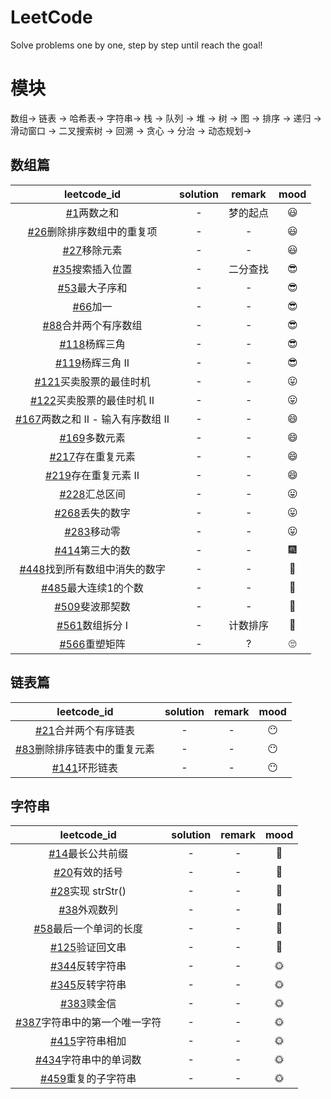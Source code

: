 # LeetCode
Solve problems one by one, step by step until reach the goal!

# 模块
数组-> 链表 -> 哈希表-> 字符串-> 栈 -> 队列 -> 堆 -> 树  -> 图 -> 排序 -> 递归 -> 滑动窗口 -> 二叉搜索树 -> 回溯 -> 贪心 -> 分治 -> 动态规划-> 

## 数组篇
|leetcode_id|solution|remark|mood|
|:-:|:-:|:-:|:-:|
|[#1](https://leetcode-cn.com/problems/two-sum/)两数之和|-|梦的起点|:smiley: |
|[#26](https://leetcode-cn.com/problems/remove-duplicates-from-sorted-array/)删除排序数组中的重复项|-|-|:smiley: |
|[#27](https://leetcode-cn.com/problems/remove-element/)移除元素|-|-|:smiley: |
|[#35](https://leetcode-cn.com/problems/search-insert-position/)搜索插入位置|-|二分查找|:sunglasses: |
|[#53](https://leetcode-cn.com/problems/maximum-subarray/)最大子序和|-|-|:sunglasses:|
|[#66](https://leetcode-cn.com/problems/plus-one/)加一|-|-|:sunglasses:|
|[#88](https://leetcode-cn.com/problems/merge-sorted-array/)合并两个有序数组|-|-|:sunglasses:|
|[#118](https://leetcode-cn.com/problems/pascals-triangle/)杨辉三角|-|-|:sunglasses:|
|[#119](https://leetcode-cn.com/problems/pascals-triangle-ii/)杨辉三角 II|-|-|:sunglasses:|
|[#121](https://leetcode-cn.com/problems/best-time-to-buy-and-sell-stock/)买卖股票的最佳时机|-|-|😛|
|[#122](https://leetcode-cn.com/problems/best-time-to-buy-and-sell-stock-ii/)买卖股票的最佳时机 II|-|-|😛|
|[#167](https://leetcode-cn.com/problems/two-sum-ii-input-array-is-sorted/)两数之和 II - 输入有序数组 II|-|-|😄|
|[#169](https://leetcode-cn.com/problems/majority-element/)多数元素|-|-|😄|
|[#217](https://leetcode-cn.com/problems/contains-duplicate/)存在重复元素|-|-|😄|
|[#219](https://leetcode-cn.com/problems/contains-duplicate-ii/)存在重复元素 II|-|-|😄|
|[#228](https://leetcode-cn.com/problems/summary-ranges/)汇总区间|-|-|😛|
|[#268](https://leetcode-cn.com/problems/missing-number/)丢失的数字|-|-|😛|
|[#283](https://leetcode-cn.com/problems/move-zeroes/)移动零|-|-|😛|
|[#414](https://leetcode-cn.com/problems/third-maximum-number/)第三大的数|-|-|🎆|
|[#448](https://leetcode-cn.com/problems/find-all-numbers-disappeared-in-an-array/)找到所有数组中消失的数字|-|-|🎉|
|[#485](https://leetcode-cn.com/problems/max-consecutive-ones/)最大连续1的个数|-|-|🎉|
|[#509](https://leetcode-cn.com/problems/fibonacci-number/)斐波那契数|-|-|🎉|
|[#561](https://leetcode-cn.com/problems/array-partition-i/)数组拆分 I|-|计数排序|🎉|
|[#566](https://leetcode-cn.com/problems/reshape-the-matrix/)重塑矩阵|-|?|🙄|

## 链表篇
|leetcode_id|solution|remark|mood|
|:-:|:-:|:-:|:-:|
|[#21](https://leetcode-cn.com/problems/merge-two-sorted-lists/)合并两个有序链表|-|-|😶 |
|[#83](https://leetcode-cn.com/problems/remove-duplicates-from-sorted-list/)删除排序链表中的重复元素|-|-|😶 |
|[#141](https://leetcode-cn.com/problems/linked-list-cycle/)环形链表|-|-|😶 |


## 字符串
|leetcode_id|solution|remark|mood|
|:-:|:-:|:-:|:-:|
|[#14](https://leetcode-cn.com/problems/longest-common-prefix/)最长公共前缀|-|-|🌛|
|[#20](https://leetcode-cn.com/problems/valid-parentheses/)有效的括号|-|-|🌛|
|[#28](https://leetcode-cn.com/problems/implement-strstr/)实现 strStr()|-|-|🌛|
|[#38](https://leetcode-cn.com/problems/count-and-say/)外观数列|-|-|🌛|
|[#58](https://leetcode-cn.com/problems/length-of-last-word/)最后一个单词的长度|-|-|🌛|
|[#125](https://leetcode-cn.com/problems/valid-palindrome/)验证回文串|-|-|🌛|
|[#344](https://leetcode-cn.com/problems/reverse-string/)反转字符串|-|-|:sun_with_face: |
|[#345](https://leetcode-cn.com/problems/reverse-vowels-of-a-string/)反转字符串|-|-|:sun_with_face: |
|[#383](https://leetcode-cn.com/problems/ransom-note/)赎金信|-|-|:sun_with_face: |
|[#387](https://leetcode-cn.com/problems/first-unique-character-in-a-string/)字符串中的第一个唯一字符|-|-|:sun_with_face: |
|[#415](https://leetcode-cn.com/problems/add-strings/)字符串相加|-|-|:sun_with_face: |
|[#434](https://leetcode-cn.com/problems/number-of-segments-in-a-string/)字符串中的单词数|-|-|:sun_with_face: |
|[#459](https://leetcode-cn.com/problems/repeated-substring-pattern/)重复的子字符串|-|-|:sun_with_face: |

